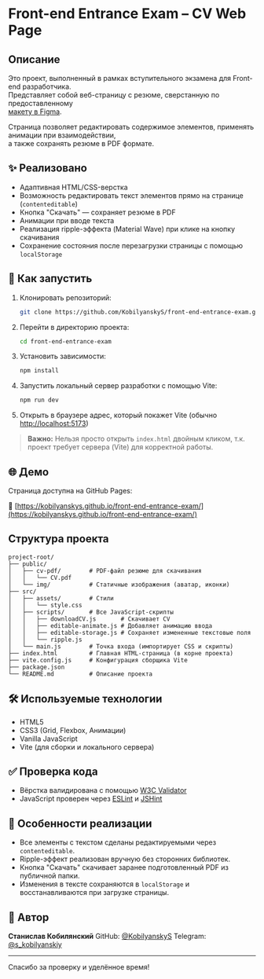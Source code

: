 # Front-end Entrance Exam – CV Web Page

## Описание

Это проект, выполненный в рамках вступительного экзамена для Front-end разработчика.  
Представляет собой веб-страницу с резюме, сверстанную по предоставленному  
[макету в Figma](https://www.figma.com/design/0lCK90FekbMPNJOOUuiIV8/exam-cv?node-id=0-3&t=51CUbfwKNoVYLV1V-1).

Страница позволяет редактировать содержимое элементов, применять анимации при взаимодействии,  
а также сохранять резюме в PDF формате.

## ✨ Реализовано

- Адаптивная HTML/CSS-верстка
- Возможность редактировать текст элементов прямо на странице (`contenteditable`)
- Кнопка "Скачать" — сохраняет резюме в PDF
- Анимации при вводе текста
- Реализация ripple-эффекта (Material Wave) при клике на кнопку скачивания
- Сохранение состояния после перезагрузки страницы с помощью `localStorage`

## 🚀 Как запустить

1. Клонировать репозиторий:

   ```bash
   git clone https://github.com/KobilyanskyS/front-end-entrance-exam.git
   ```

2. Перейти в директорию проекта:

   ```bash
   cd front-end-entrance-exam
   ```

3. Установить зависимости:

   ```bash
   npm install
   ```

4. Запустить локальный сервер разработки с помощью Vite:

   ```bash
   npm run dev
   ```

5. Открыть в браузере адрес, который покажет Vite (обычно [http://localhost:5173](http://localhost:5173))

> **Важно:** Нельзя просто открыть `index.html` двойным кликом,
> т.к. проект требует сервера (Vite) для корректной работы.

## 🌐 Демо

Страница доступна на GitHub Pages:

🔗 [https://kobilyanskys.github.io/front-end-entrance-exam/](https://kobilyanskys.github.io/front-end-entrance-exam/)

## Структура проекта

```
project-root/
├── public/
│   ├── cv-pdf/        # PDF-файл резюме для скачивания
│   │   └── CV.pdf
│   └── img/           # Статичные изображения (аватар, иконки)
├── src/
│   ├── assets/        # Стили
│   │   └── style.css
│   ├── scripts/       # Все JavaScript-скрипты
│   │   ├── downloadCV.js       # Скачивает CV
│   │   ├── editable-animate.js # Добавляет анимацию ввода
│   │   ├── editable-storage.js # Сохраняет измененные текстовые поля
│   │   └── ripple.js
│   └── main.js        # Точка входа (импортирует CSS и скрипты)
├── index.html         # Главная HTML-страница (в корне проекта)
├── vite.config.js     # Конфигурация сборщика Vite
├── package.json
└── README.md          # Описание проекта
```

## 🛠️ Используемые технологии

* HTML5
* CSS3 (Grid, Flexbox, Анимации)
* Vanilla JavaScript
* Vite (для сборки и локального сервера)

## ✅ Проверка кода

* Вёрстка валидирована с помощью [W3C Validator](https://validator.w3.org)
* JavaScript проверен через [ESLint](https://eslint.org) и [JSHint](https://jshint.com)

## 📌 Особенности реализации

* Все элементы с текстом сделаны редактируемыми через `contenteditable`.
* Ripple-эффект реализован вручную без сторонних библиотек.
* Кнопка "Скачать" скачивает заранее подготовленный PDF из публичной папки.
* Изменения в тексте сохраняются в `localStorage` и восстанавливаются при загрузке страницы.

## 📧 Автор

**Станислав Кобилянский**
GitHub: [@KobilyanskyS](https://github.com/KobilyanskyS)
Telegram: [@s\_kobilyanskiy](https://t.me/s_kobilyanskiy)

---

Спасибо за проверку и уделённое время!